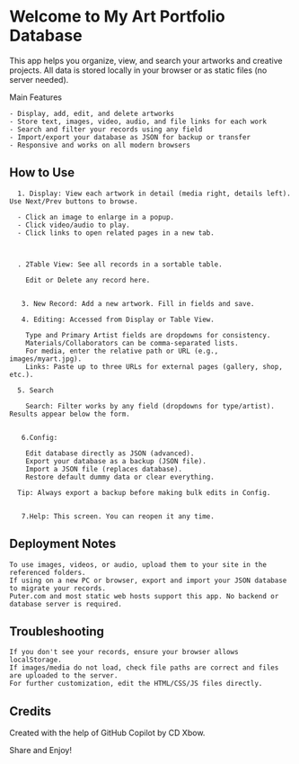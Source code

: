 
# Welcome to My Art Portfolio Database
  This app helps you organize, view, and search your artworks and creative projects. All data is stored locally in your browser or as static files (no server needed).
  
  Main Features
  
    - Display, add, edit, and delete artworks
    - Store text, images, video, audio, and file links for each work
    - Search and filter your records using any field
    - Import/export your database as JSON for backup or transfer
    - Responsive and works on all modern browsers
  

 ## How to Use
  
    
      1. Display: View each artwork in detail (media right, details left). Use Next/Prev buttons to browse.
      
      - Click an image to enlarge in a popup.
      - Click video/audio to play.
      - Click links to open related pages in a new tab.
      
    
    
      . 2Table View: See all records in a sortable table.
      
        Edit or Delete any record here.
    
    
       3. New Record: Add a new artwork. Fill in fields and save. 
     
       4. Editing: Accessed from Display or Table View.
      
        Type and Primary Artist fields are dropdowns for consistency.
        Materials/Collaborators can be comma-separated lists.
        For media, enter the relative path or URL (e.g., images/myart.jpg).
        Links: Paste up to three URLs for external pages (gallery, shop, etc.).

      5. Search 
    
        Search: Filter works by any field (dropdowns for type/artist). Results appear below the form.
    
    
       6.Config:
      
        Edit database directly as JSON (advanced).
        Export your database as a backup (JSON file).
        Import a JSON file (replaces database).
        Restore default dummy data or clear everything.
      
      Tip: Always export a backup before making bulk edits in Config.
    
    
       7.Help: This screen. You can reopen it any time.
    
  

  ## Deployment Notes
  
    To use images, videos, or audio, upload them to your site in the referenced folders.
    If using on a new PC or browser, export and import your JSON database to migrate your records.
    Puter.com and most static web hosts support this app. No backend or database server is required.
  
  
  ## Troubleshooting
  
    If you don't see your records, ensure your browser allows localStorage.
    If images/media do not load, check file paths are correct and files are uploaded to the server.
    For further customization, edit the HTML/CSS/JS files directly.
  

  ## Credits
  
  Created with the help of GitHub Copilot by CD Xbow. 
  
  Share and Enjoy!


